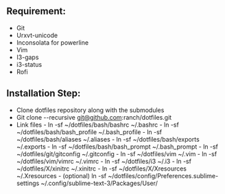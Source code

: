 ## Requirement: 
- Git
- Urxvt-unicode
- Inconsolata for powerline
- Vim
- I3-gaps
- i3-status
- Rofi

## Installation Step:
- Clone dotfiles repository along with the submodules
- Git clone --recursive git@github.com:ranch/dotfiles.git
 - Link files
        - ln -sf ~/dotfiles/bash/bashrc ~/.bashrc
        - ln -sf ~/dotfiles/bash/bash_profile ~/.bash_profile
        - ln -sf ~/dotfiles/bash/aliases ~/.aliases
        - ln -sf ~/dotfiles/bash/exports ~/.exports
        - ln -sf ~/dotfiles/bash/bash_prompt ~/.bash_prompt
        - ln -sf ~/dotfiles/git/gitconfig ~/.gitconfig
        - ln -sf ~/dotfiles/vim ~/.vim
        - ln -sf ~/dotfiles/vim/vimrc ~/.vimrc
        - ln -sf ~/dotfiles/i3 ~/.i3
        - ln -sf ~/dotfiles/X/xinitrc ~/.xinitrc
        - ln -sf ~/dotfiles/X/Xresources ~/.Xresources
        - (optional) ln -sf ~/dotfiles/config/Preferences.sublime-settings ~/.config/sublime-text-3/Packages/User/ 

